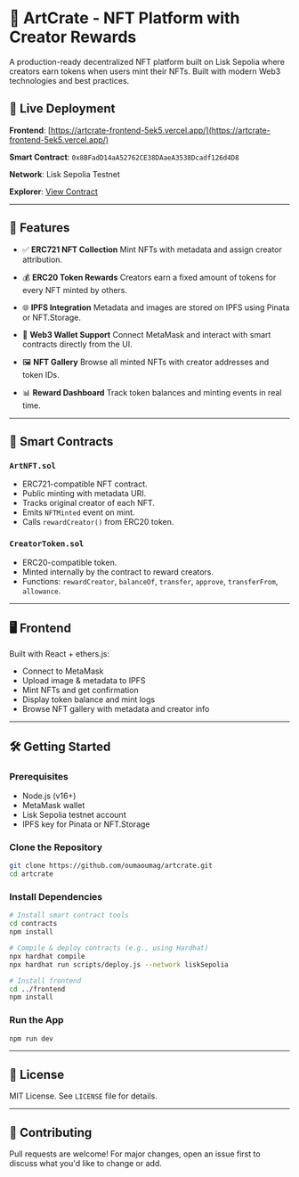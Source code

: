 # 🎨 ArtCrate - NFT Platform with Creator Rewards

A production-ready decentralized NFT platform built on Lisk Sepolia where creators earn tokens when users mint their NFTs. Built with modern Web3 technologies and best practices.

## 🚀 Live Deployment

**Frontend**: [https://artcrate-frontend-5ek5.vercel.app/](https://artcrate-frontend-5ek5.vercel.app/)

**Smart Contract**: `0x8BFadD14aA52762CE38DAaeA3538Dcadf126d4D8`

**Network**: Lisk Sepolia Testnet

**Explorer**: [View Contract](https://sepolia-blockscout.lisk.com/address/0x8BFadD14aA52762CE38DAaeA3538Dcadf126d4D8)

---

## 🚀 Features

- ✅ **ERC721 NFT Collection**
  Mint NFTs with metadata and assign creator attribution.

- 💰 **ERC20 Token Rewards**
  Creators earn a fixed amount of tokens for every NFT minted by others.

- 🌐 **IPFS Integration**
  Metadata and images are stored on IPFS using Pinata or NFT.Storage.

- 👛 **Web3 Wallet Support**
  Connect MetaMask and interact with smart contracts directly from the UI.

- 🖼️ **NFT Gallery**
  Browse all minted NFTs with creator addresses and token IDs.

- 📊 **Reward Dashboard**
  Track token balances and minting events in real time.

---

## 🧱 Smart Contracts

### `ArtNFT.sol`
- ERC721-compatible NFT contract.
- Public minting with metadata URI.
- Tracks original creator of each NFT.
- Emits `NFTMinted` event on mint.
- Calls `rewardCreator()` from ERC20 token.

### `CreatorToken.sol`
- ERC20-compatible token.
- Minted internally by the contract to reward creators.
- Functions: `rewardCreator`, `balanceOf`, `transfer`, `approve`, `transferFrom`, `allowance`.

---

## 🖥 Frontend

Built with React + ethers.js:

- Connect to MetaMask
- Upload image & metadata to IPFS
- Mint NFTs and get confirmation
- Display token balance and mint logs
- Browse NFT gallery with metadata and creator info

---

## 🛠️ Getting Started

### Prerequisites

- Node.js (v16+)
- MetaMask wallet
- Lisk Sepolia testnet account
- IPFS key for Pinata or NFT.Storage

### Clone the Repository

```bash
git clone https://github.com/oumaoumag/artcrate.git
cd artcrate
````

### Install Dependencies

```bash
# Install smart contract tools
cd contracts
npm install

# Compile & deploy contracts (e.g., using Hardhat)
npx hardhat compile
npx hardhat run scripts/deploy.js --network liskSepolia

# Install frontend
cd ../frontend
npm install
```

### Run the App

```bash
npm run dev
```

---

## 📄 License

MIT License. See `LICENSE` file for details.

---

## 🤝 Contributing

Pull requests are welcome! For major changes, open an issue first to discuss what you'd like to change or add.
